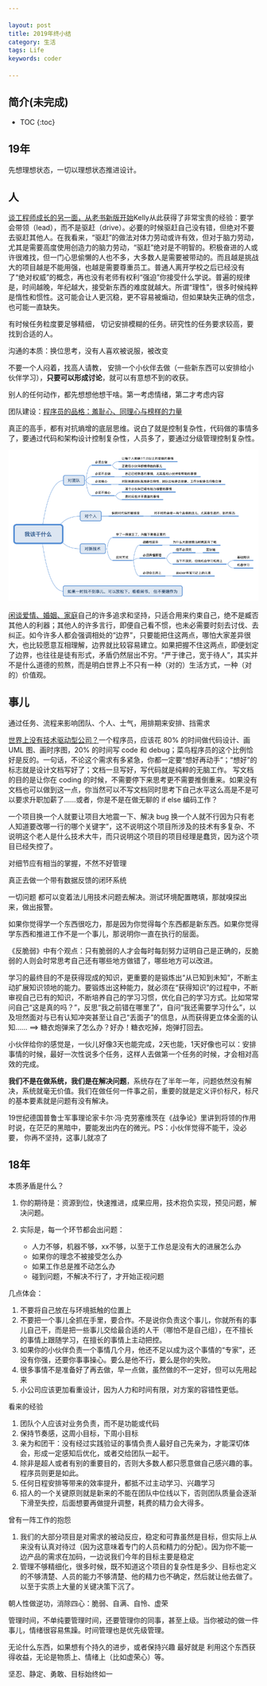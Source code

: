 ```yaml
---

layout: post
title: 2019年终小结
category: 生活
tags: Life
keywords: coder

---
```


## 简介(未完成)

* TOC
{:toc}

## 19年

先想理想状态，一切以理想状态推进设计。

## 人

[谈工程师成长的另一面，从老书新版开始](https://mp.weixin.qq.com/s/Oeh4Tl9oH49wMir6OkJYrA)Kelly从此获得了非常宝贵的经验：要学会带领（lead），而不是驱赶（drive）。必要的时候驱赶自己没有错，但绝对不要去驱赶其他人。在我看来，“驱赶”的做法对体力劳动或许有效，但对于脑力劳动，尤其是需要高度使用创造力的脑力劳动，“驱赶”绝对是不明智的。积极奋进的人或许很难找，但一门心思偷懒的人也不多，大多数人是需要被带动的。而且越是挑战大的项目越是不能用强，也越是需要尊重员工。普通人离开学校之后已经没有了“绝对权威”的概念，再也没有老师有权利“强迫”你接受什么学说。普遍的规律是，时间越晚，年纪越大，接受新东西的难度就越大。所谓“理性”，很多时候纯粹是惰性和惯性。这可能会让人更沉稳，更不容易被煽动，但如果缺失正确的信念，也可能一直缺失。

有时候任务粒度要足够精细， 切记安排模糊的任务。研究性的任务要求较高，要找到合适的人。


沟通的本质：换位思考，没有人喜欢被说服，被改变

不要一个人闷着，找高人请教， 安排一个小伙伴去做（一些新东西可以安排给小伙伴学习），**只要可以形成讨论**，就可以有意想不到的收获。 

别人的任何动作，都先想想他想干啥。第一考虑情绪，第二才考虑内容

团队建设：[程序员的品格：羞耻心、同理心与榜样的力量](https://mp.weixin.qq.com/s/dFmFFYnixZvXDl83uyYHEA)


真正的高手，都有对抗熵增的底层思维。说白了就是控制复杂性，代码做的事情多了，要通过代码和架构设计控制复杂性，人员多了，要通过分级管理控制复杂性。

![](/public/upload/life/what_to_do.png)

[闲谈爱情、婚姻、家庭](https://mp.weixin.qq.com/s/xSBITiIm_maeo_VJS4Xs3A)自己的许多追求和坚持，只适合用来约束自己，绝不是臧否其他人的利器；其他人的许多言行，即便自己看不惯，也未必需要时刻去讨伐、去纠正。如今许多人都会强调相处的“边界”，只要能把住这两点，哪怕大家差异很大，也比较愿意互相理解，边界就比较容易建立。如果把握不住这两点，即便划定了边界，也往往是徒有形式，矛盾仍然层出不穷。“严于律己，宽于待人”，其实并不是什么道德的煎熬，而是明白世界上不只有一种（对的）生活方式，一种（对的）价值观。

## 事儿

通过任务、流程来影响团队、个人、士气，用排期来安排、挡需求

[世界上没有技术驱动型公司？](https://mp.weixin.qq.com/s/bGk4hjN3O8FcpjJnlO9fcQ)一个程序员，应该花 80% 的时间做代码设计、画 UML 图、画时序图，20% 的时间写 code 和 debug；菜鸟程序员的这个比例恰好是反的。一句话，不论这个需求有多紧急，你都一定要“想好再动手”；“想好”的标志就是设计文档写好了；文档一旦写好，写代码就是纯粹的无脑工作。
写文档的目的是让你在 coding 的时候，不需要停下来思考更不需要推倒重来。如果没有文档也可以做到这一点，你当然可以不写文档同时思考下自己水平这么高是不是可以要求升职加薪了……或者，你是不是在做无聊的 if else 编码工作？

一个项目换一个人就要让项目大地震一下、解决 bug 换一个人就不行因为只有老人知道要改哪一行的哪个关键字”，这不说明这个项目所涉及的技术有多复杂、不说明这个老人是什么技术大牛，而只说明这个项目的项目经理是蠢货，因为这个项目已经失控了。

对细节应有相当的掌握，不然不好管理

真正去做一个带有数据反馈的闭环系统


一切问题 都可以变着法儿用技术问题去解决。测试环境配置瞎填，那就嗅探出来，做出报警。

如果你觉得学一个东西很吃力，那是因为你觉得每个东西都是新东西。如果你觉得学东西和推进工作不是一个事儿，那说明你一直在执行的层面。

《反脆弱》中有个观点：只有脆弱的人才会每时每刻努力证明自己是正确的，反脆弱的人则会时常思考自己还有哪些地方做错了，哪些地方可以改进。


学习的最终目的不是获得现成的知识，更重要的是锻炼出“从已知到未知”，不断主动扩展知识领地的能力。要锻炼出这种能力，就必须在“获得知识”的过程中，不断审视自己已有的知识，不断培养自己的学习习惯，优化自己的学习方式。比如常常问自己“这是真的吗？”，反思“我之前错在哪里了”，自问“我还需要学习什么”，以及坦然面对与已有认知冲突甚至让自己“丢面子”的信息，从而获得更立体全面的认知…… ==> 糖衣炮弹来了怎么办？好办！糖衣吃掉，炮弹打回去。


小伙伴给你的感觉是，一伙儿好像3天也能完成，2天也能，1天好像也可以：安排事情的时候，最好一次性说多个任务，这样人去做第一个任务的时候，才会相对高效的完成。

**我们不是在做系统，我们是在解决问题**，系统存在了半年一年，问题依然没有解决，系统就毫无价值。我们在做任何一件事之前，重要的就是定义评价标尺，标尺的基本要素就是问题有没有解决。



19世纪德国普鲁士军事理论家卡尔·冯·克劳塞维茨在《战争论》里讲到将领的作用时说，在茫茫的黑暗中，要能发出内在的微光。PS：小伙伴觉得不能干，没必要， 你再不坚持，这事儿就凉了

## 18年

本质矛盾是什么？

1. 你的期待是：资源到位，快速推进，成果应用，技术抱负实现，预见问题，解决问题。
2. 实际是，每一个环节都会出问题：

	* 人力不够，机器不够，xx不够，以至于工作总是没有大的进展怎么办
	* 如果你的理念不被接受怎么办
	* 如果工作总是推不动怎么办
	* 碰到问题，不解决不行了，才开始正视问题

几点体会：

1. 不要将自己放在与环境抵触的位置上
2. 不要把一个事儿全抓在手里，要合作。不是说你负责这个事儿，你就所有的事儿自己干，而是把一些事儿交给最合适的人干（哪怕不是自己组），在不擅长的事情上跟随学习，在擅长的事情上主动把控。
3. 如果你的小伙伴负责一个事情几个月，他还不足以成为这个事情的“专家”，还没有你强，还要你事事操心。要么是他不行，要么是你的失败。
4. 很多事情不是准备好了再去做，早一点做，虽然做的不一定好，但可以先用起来
5. 小公司应该更加看重设计，因为人力和时间有限，对方案的容错性更低。

看来的经验

1. 团队个人应该对业务负责，而不是功能或代码
2. 保持节奏感，这周小目标，下周小目标
3. 亲为和团干：没有经过实践验证的事情负责人最好自己先亲为，才能深切体会，形成一定感知后优化，或者交给团队一起干。
5. 除非是超人或者有别的重要目的，否则大多数人都只愿意做自己感兴趣的事。程序员则更是如此。
6. 任何日程安排等带来的效率提升，都抵不过主动学习、兴趣学习
7. 招人的一个关键原则就是新来的不能在团队中位线以下，否则团队质量会逐渐下滑至失控，后面想要再做提升调整，耗费的精力会大得多。


曾有一阵工作的抱怨

1. 我们的大部分项目是对需求的被动反应，稳定和可靠虽然是目标，但实际上从来没有认真对待过（因为这意味着专门的人员和精力的分配）。因为你不能一边产品的需求在加码，一边说我们今年的目标主要是稳定
2. 管理不够精细化，很多时候，既不知道这个项目的复杂性是多少、目标也定义的不够清楚、人员的能力不够清楚、他的精力也不确定，然后就让他去做了。以至于实质上大量的关键决策下沉了。






朝人性做逆功，消除四心：脆弱、自满、自怜、虚荣

管理时间，不单纯要管理时间，还要管理你的同事，甚至上级。当你被动的做一件事儿，情绪很容易焦躁。时间管理也是优先级管理。

无论什么东西，如果想有个持久的进步，或者保持兴趣 最好就是 利用这个东西获得收益，无论是物质上、情绪上（比如虚荣心）等。

坚忍、静定、勇敢、目标始终如一




